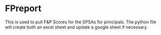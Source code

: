 # FPreport

This is used to pull F&P Scores for the SPSAs for principals. The python file will create both an excel sheet and update a google sheet if necessary. 
